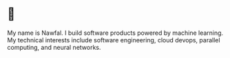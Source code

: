 # 👋

My name is Nawfal. 
I build software products powered by machine learning. 
My technical interests include software engineering, cloud devops, parallel computing, and neural networks.
